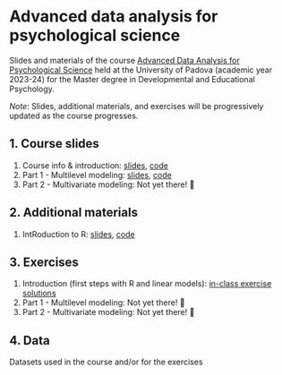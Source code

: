 # Advanced data analysis for psychological science
Slides and materials of the course [Advanced Data Analysis for Psychological Science](https://en.didattica.unipd.it/off/2022/LM/PS/PS1090/002PD/PSQ1096300/N0) held at the University of Padova (academic year 2023-24) for the Master degree in Developmental and Educational Psychology.

*Note*: Slides, additional materials, and exercises will be progressively updated as the course progresses.

## 1. Course slides
1. Course info & introduction: [slides](https://github.com/Luca-Menghini/advancedDataAnalysis-course/blob/main/1-course-slides/1-intro.pdf), [code](https://github.com/Luca-Menghini/advancedDataAnalysis-course/blob/main/1-course-slides/1-intro.Rmd)
4. Part 1 - Multilevel modeling: [slides](https://github.com/Luca-Menghini/advancedDataAnalysis-course/blob/main/1-course-slides/2-multilevel.pdf), [code](https://github.com/Luca-Menghini/advancedDataAnalysis-course/blob/main/1-course-slides/2-multilevel.Rmd)
5. Part 2 - Multivariate modeling: Not yet there! 🤷

## 2. Additional materials
1. IntRoduction to R: [slides](https://github.com/Luca-Menghini/advancedDataAnalysis-course/blob/main/2-extra-slides/R-intro.pdf), [code](https://github.com/Luca-Menghini/advancedDataAnalysis-course/blob/main/2-extra-slides/R-intro.Rmd)

## 3. Exercises
1. Introduction (first steps with R and linear models): [in-class exercise solutions](https://github.com/Luca-Menghini/advancedDataAnalysis-course/blob/main/3-exercises/in-class-solutions.R)
2. Part 1 - Multilevel modeling: Not yet there! 🤷
3. Part 2 - Multivariate modeling: Not yet there! 🤷

## 4. Data
Datasets used in the course and/or for the exercises
